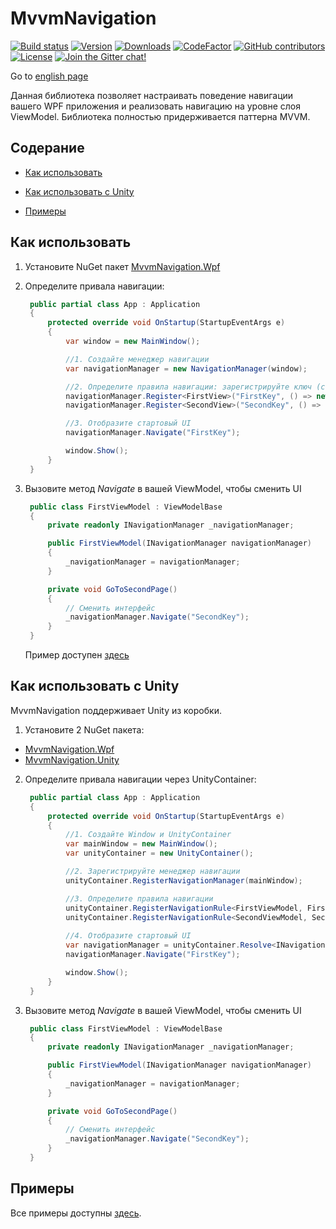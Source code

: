 # MvvmNavigation

[![Build status](https://img.shields.io/appveyor/ci/Egor92/MvvmNavigation/master)](https://ci.appveyor.com/project/Egor92/MvvmNavigation/branch/master)
[![Version](https://img.shields.io/nuget/vpre/MvvmNavigation.Wpf.svg)](https://www.nuget.org/packages/MvvmNavigation.Wpf)
[![Downloads](https://img.shields.io/nuget/dt/MvvmNavigation.Wpf.svg)](https://www.nuget.org/packages/MvvmNavigation.Wpf)
[![CodeFactor](https://www.codefactor.io/repository/github/egor92/MvvmNavigation/badge/master)](https://www.codefactor.io/repository/github/egor92/MvvmNavigation/overview/master)
[![GitHub contributors](https://img.shields.io/github/contributors/Egor92/MvvmNavigation.svg)](https://github.com/Egor92/MvvmNavigation/graphs/contributors)
[![License](https://img.shields.io/github/license/Egor92/MvvmNavigation.svg)](https://github.com/Egor92/MvvmNavigation/blob/master/LICENSE)
[![Join the Gitter chat!](https://badges.gitter.im/Egor92/MvvmNavigation.svg)](https://gitter.im/MvvmNavigation/community?utm_source=badge&utm_medium=badge&utm_campaign=pr-badge&utm_content=badge)

Go to [english page](https://github.com/Egor92/MvvmNavigation/blob/master/README.md)

Данная библиотека позволяет настраивать поведение навигации вашего WPF приложения и реализовать навигацию на уровне слоя ViewModel. Библиотека полностью придерживается паттерна MVVM.

## Содерание

- [Как использовать](#Как-использовать)

- [Как использовать с Unity](#Как-использовать-с-Unity)

- [Примеры](#Примеры)

## Как использовать

1. Установите NuGet пакет [MvvmNavigation.Wpf](https://www.nuget.org/packages/MvvmNavigation.Wpf/)

1. Определите привала навигации:
   ```csharp
    public partial class App : Application
    {
        protected override void OnStartup(StartupEventArgs e)
        {
            var window = new MainWindow();

            //1. Создайте менеджер навигации
            var navigationManager = new NavigationManager(window);

            //2. Определите правила навигации: зарегистрируйте ключ (строку) с соответствующими View и ViewModel для него
            navigationManager.Register<FirstView>("FirstKey", () => new FirstViewModel(navigationManager));
            navigationManager.Register<SecondView>("SecondKey", () => new SecondViewModel(navigationManager));

            //3. Отобразите стартовый UI
            navigationManager.Navigate("FirstKey");

            window.Show();
        }
    }
   ```

1. Вызовите метод *Navigate* в вашей ViewModel, чтобы сменить UI
   ```csharp
    public class FirstViewModel : ViewModelBase
    {
        private readonly INavigationManager _navigationManager;

        public FirstViewModel(INavigationManager navigationManager)
        {
            _navigationManager = navigationManager;
        }

        private void GoToSecondPage()
        {
            // Сменить интерфейс
            _navigationManager.Navigate("SecondKey");
        }
    }
   ```

   Пример доступен [здесь](https://github.com/Egor92/MvvmNavigation/blob/master/samples/RestaurantApp/App.xaml.cs)

## Как использовать с Unity

MvvmNavigation поддерживает Unity из коробки.

1. Установите 2 NuGet пакета:
 - [MvvmNavigation.Wpf](https://www.nuget.org/packages/MvvmNavigation.Wpf/)
 - [MvvmNavigation.Unity](https://www.nuget.org/packages/MvvmNavigation.Unity/)

2. Определите привала навигации через UnityContainer:

   ```csharp
    public partial class App : Application
    {
        protected override void OnStartup(StartupEventArgs e)
        {
            //1. Создайте Window и UnityContainer
            var mainWindow = new MainWindow();
            var unityContainer = new UnityContainer();

            //2. Зарегистрируйте менеджер навигации
            unityContainer.RegisterNavigationManager(mainWindow);

            //3. Определите правила навигации
            unityContainer.RegisterNavigationRule<FirstViewModel, FirstView>("FirstKey");
            unityContainer.RegisterNavigationRule<SecondViewModel, SecondView>("SecondKey");
		 
            //4. Отобразите стартовый UI
            var navigationManager = unityContainer.Resolve<INavigationManager>();
            navigationManager.Navigate("FirstKey");

            window.Show();
        }
    }
    ```

3. Вызовите метод *Navigate* в вашей ViewModel, чтобы сменить UI
   ```csharp
    public class FirstViewModel : ViewModelBase
    {
        private readonly INavigationManager _navigationManager;

        public FirstViewModel(INavigationManager navigationManager)
        {
            _navigationManager = navigationManager;
        }

        private void GoToSecondPage()
        {
            // Сменить интерфейс
            _navigationManager.Navigate("SecondKey");
        }
    }
   ```

## Примеры

Все примеры доступны [здесь](https://github.com/Egor92/MvvmNavigation/tree/master/samples).
